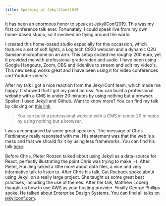 ```yaml
---
title: Speaking at JekyllConf2019
---
```


It has been an enormous honor to speak at JekyllConf2019. This was my first conference talk ever. Fortunately, I could speak live from my own home-based studio, so it involved no flying around the world.

I created this home-based studio especially for this occassion, which features a set of soft lights, a Logitech C920 webcam and a dynamic Q2U Samson microphone on an arm. This setup costed me roughly 200 euro, yet it provided me with professional grade video and audio. I have been using Google Hangouts, Zoom, OBS and Kdenlive to stream and edit my video's. This new setup works great and I have been using it for video conferences and Youtube video's.

After my talk I got a nice reaction from the JekyllConf team, which made me happy. It showed that I got my point across: You can build a professional website with a CMS in under 20 minutes by using nothing but a browser. Spoiler: I used Jekyll and Github. Want to know more? You can find my talk by clicking on [this link](https://jekyllconf.com).

> You can build a professional website with a CMS in under 20 minutes by using nothing but a browser.

I was accompanied by some great speakers. The message of Chris Ferdinandy really resonated with me. His statement was that the web is a mess and that we should fix it by using less frameworks. You can find his talk [here](https://jekyllconf.com).

Before Chris, Pieter Roozen talked about using Jekyll as a data-source for React, perfectly illustrating the point Chris was trying to make ;-). After Pieter, Hui Jing talked a little more about data files, a nice and very informative talk to listen to. After Chris his talk, Cat Roebuck spoke about using Jekyll on a really large project. She taught us some great best practises, including the use of themes. After her talk, Matthew Loberg thaught us how to use AWS as your hosting provider. Finally George Phillips spoke. He talked about Enterprise Design Systems. You can find all talks on [jekyllconf.com](https://jekyllconf.com).
